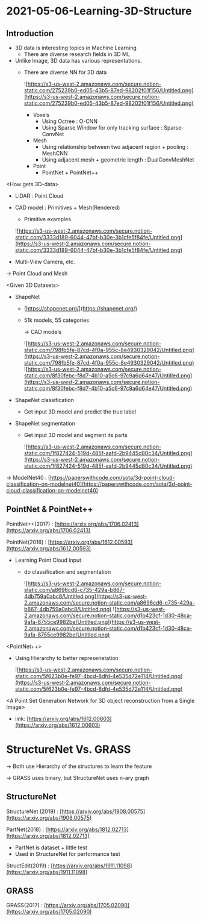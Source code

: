 # 2021-05-06-Learning-3D-Structure

## Introduction

<backgrounds>

- 3D data is interesting topics in Machine Learning
    - There are diverse research fields in 3D ML
- Unlike Image, 3D data has various representations.
    - There are diverse NN for 3D data

        ![https://s3-us-west-2.amazonaws.com/secure.notion-static.com/275239b0-ed05-43b5-87ed-98202f01f156/Untitled.png](https://s3-us-west-2.amazonaws.com/secure.notion-static.com/275239b0-ed05-43b5-87ed-98202f01f156/Untitled.png)

        - Voxels
            - Using Octree : O-CNN
            - Using Sparse Window for only tracking surface : Sparse-ConvNet
        - Mesh
            - Using relationship between two adjacent region + pooling : MeshCNN
            - Using  adjacent mesh + geometric length : DualConvMeshNet
        - Point
            - PointNet + PointNet++

<How gets 3D-data>

- LiDAR : Point Cloud
- CAD model : Primitives + Mesh(Rendered)
    - Primitive examples

    ![https://s3-us-west-2.amazonaws.com/secure.notion-static.com/3333d189-6044-47bf-b30e-3b1cfe5f84fe/Untitled.png](https://s3-us-west-2.amazonaws.com/secure.notion-static.com/3333d189-6044-47bf-b30e-3b1cfe5f84fe/Untitled.png)

- Multi-View Camera, etc.

→ Point Cloud and Mesh

<Given 3D Datasets>

- ShapeNet
    - [https://shapenet.org/](https://shapenet.org/)
    - 51k models, 55 categories

        → CAD models

        ![https://s3-us-west-2.amazonaws.com/secure.notion-static.com/798fb5fe-87cd-4f0a-955c-8e4930329042/Untitled.png](https://s3-us-west-2.amazonaws.com/secure.notion-static.com/798fb5fe-87cd-4f0a-955c-8e4930329042/Untitled.png)
        ![https://s3-us-west-2.amazonaws.com/secure.notion-static.com/8f30febc-f8d7-4b10-a5c6-97c9a6d64e47/Untitled.png](https://s3-us-west-2.amazonaws.com/secure.notion-static.com/8f30febc-f8d7-4b10-a5c6-97c9a6d64e47/Untitled.png) 

- ShapeNet classification
    - Get input 3D model and predict the true label
- ShapeNet segmentation
    - Get input 3D model and segment its parts

        ![https://s3-us-west-2.amazonaws.com/secure.notion-static.com/1f827424-519d-485f-aafd-2b9445d80c34/Untitled.png](https://s3-us-west-2.amazonaws.com/secure.notion-static.com/1f827424-519d-485f-aafd-2b9445d80c34/Untitled.png)

→ ModelNet40 : [https://paperswithcode.com/sota/3d-point-cloud-classification-on-modelnet40](https://paperswithcode.com/sota/3d-point-cloud-classification-on-modelnet40)

## PointNet & PointNet++

PointNet++(2017) : [https://arxiv.org/abs/1706.02413](https://arxiv.org/abs/1706.02413)

PointNet(2016) : [https://arxiv.org/abs/1612.00593](https://arxiv.org/abs/1612.00593)

<PointNet>

- Learning Point Cloud input
    - do classification and segmentation

        ![https://s3-us-west-2.amazonaws.com/secure.notion-static.com/a8696cd6-c735-429a-b867-4db759a0abc8/Untitled.png](https://s3-us-west-2.amazonaws.com/secure.notion-static.com/a8696cd6-c735-429a-b867-4db759a0abc8/Untitled.png)
        ![https://s3-us-west-2.amazonaws.com/secure.notion-static.com/d1b423cf-1d30-48ca-9afa-8755ce9982be/Untitled.png](https://s3-us-west-2.amazonaws.com/secure.notion-static.com/d1b423cf-1d30-48ca-9afa-8755ce9982be/Untitled.png)

<PointNet++>

- Using Hierarchy to better represenetation

    ![https://s3-us-west-2.amazonaws.com/secure.notion-static.com/5f623b0e-fe97-4bcd-8dfd-4e535d72e114/Untitled.png](https://s3-us-west-2.amazonaws.com/secure.notion-static.com/5f623b0e-fe97-4bcd-8dfd-4e535d72e114/Untitled.png)

<A Point Set Generation Network for 3D object reconstruction from a Single Image>

- link: [https://arxiv.org/abs/1612.00603](https://arxiv.org/abs/1612.00603)

# StructureNet Vs. GRASS

→ Both use Hierarchy of the structures to learn the feature

→ GRASS uses binary, but StructureNet uses n-ary graph

## StructureNet

StructureNet (2019) : [https://arxiv.org/abs/1908.00575](https://arxiv.org/abs/1908.00575)

PartNet(2018) : [https://arxiv.org/abs/1812.02713](https://arxiv.org/abs/1812.02713) 

- PartNet is dataset + little test
- Used in StructureNet for performance test

StructEdit(2019) : [https://arxiv.org/abs/1911.11098](https://arxiv.org/abs/1911.11098)

## GRASS

GRASS(2017) : [https://arxiv.org/abs/1705.02090](https://arxiv.org/abs/1705.02090)
